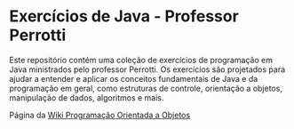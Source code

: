 # Exercícios de Java - Professor Perrotti

Este repositório contém uma coleção de exercícios de programação em Java ministrados pelo professor Perrotti. Os exercícios são projetados para ajudar a entender e aplicar os conceitos fundamentais de Java e da programação em geral, como estruturas de controle, orientação a objetos, manipulação de dados, algoritmos e mais. 

Página da [Wiki Programação Orientada a Objetos ](https://pooperrotti.fandom.com/pt-br/wiki/Wiki_Programa%C3%A7%C3%A3o_Orientada_a_Objeto)

